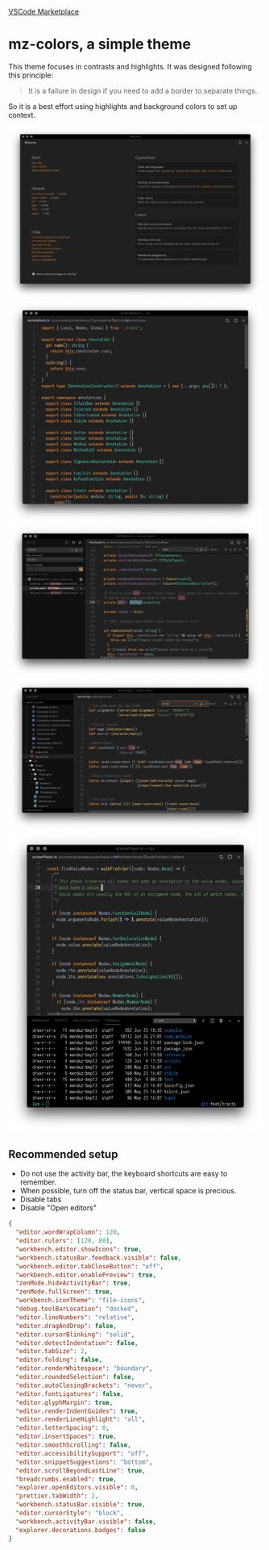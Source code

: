 [VSCode Marketplace](https://marketplace.visualstudio.com/items?itemName=menduz.mz-colors)

# mz-colors, a simple theme

This theme focuses in contrasts and highlights. It was designed following this principle:

> It is a failure in design if you need to add a border to separate things.

So it is a best effort using highlights and background colors to set up context.

![img](images/landing.png)
![img](images/full-screen.png)
![img](images/search.png)
![img](images/lisp.png)
![img](images/terminal.png)

## Recommended setup

- Do not use the activity bar, the keyboard shortcuts are easy to remember.
- When possible, turn off the status bar, vertical space is precious.
- Disable tabs
- Disable "Open editors"

```json
{
  "editor.wordWrapColumn": 120,
  "editor.rulers": [120, 80],
  "workbench.editor.showIcons": true,
  "workbench.statusBar.feedback.visible": false,
  "workbench.editor.tabCloseButton": "off",
  "workbench.editor.enablePreview": true,
  "zenMode.hideActivityBar": true,
  "zenMode.fullScreen": true,
  "workbench.iconTheme": "file-icons",
  "debug.toolBarLocation": "docked",
  "editor.lineNumbers": "relative",
  "editor.dragAndDrop": false,
  "editor.cursorBlinking": "solid",
  "editor.detectIndentation": false,
  "editor.tabSize": 2,
  "editor.folding": false,
  "editor.renderWhitespace": "boundary",
  "editor.roundedSelection": false,
  "editor.autoClosingBrackets": "never",
  "editor.fontLigatures": false,
  "editor.glyphMargin": true,
  "editor.renderIndentGuides": true,
  "editor.renderLineHighlight": "all",
  "editor.letterSpacing": 0,
  "editor.insertSpaces": true,
  "editor.smoothScrolling": false,
  "editor.accessibilitySupport": "off",
  "editor.snippetSuggestions": "bottom",
  "editor.scrollBeyondLastLine": true,
  "breadcrumbs.enabled": true,
  "explorer.openEditors.visible": 0,
  "prettier.tabWidth": 2,
  "workbench.statusBar.visible": true,
  "editor.cursorStyle": "block",
  "workbench.activityBar.visible": false,
  "explorer.decorations.badges": false
}
```
